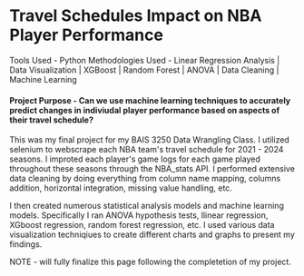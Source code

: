 # Travel Schedules Impact on NBA Player Performance

Tools Used - Python
Methodologies Used - Linear Regression Analysis \| Data Visualization \| XGBoost \| Random Forest \| ANOVA \| Data Cleaning \| Machine Learning

#### Project Purpose - Can we use machine learning techniques to accurately predict changes in indiviudal player performance based on aspects of their travel schedule?

This was my final project for my BAIS 3250 Data Wrangling Class. I utilized selenium to webscrape each NBA team's travel schedule for 2021 - 2024 seasons. I improted each player's game logs for each game played throughout these seasons through the NBA_stats API. I performed extensive data cleaning by doing everything from column name mapping, columns addition, horizontal integration, missing value handling, etc. 

I then created numerous statistical analysis models and machine learning models. Specifically I ran ANOVA hypothesis tests, llinear regression, XGboost regression, random forest regression, etc. I used various data visualization techniqiues to create different charts and graphs to present my findings.



NOTE - will fully finalize this page following the completetion of my project. 

